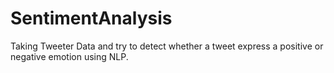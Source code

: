# SentimentAnalysis
Taking Tweeter Data and try to detect whether a tweet express a positive or negative emotion using NLP.

